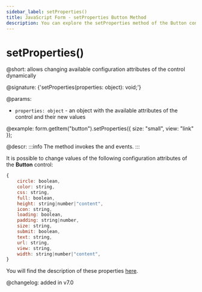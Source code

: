 ```yaml
---
sidebar_label: setProperties()
title: JavaScript Form - setProperties Button Method 
description: You can explore the setProperties method of the Button control of Form in the documentation of the DHTMLX JavaScript UI library. Browse developer guides and API reference, try out code examples and live demos, and download a free 30-day evaluation version of DHTMLX Suite.
---
```


# setProperties()

@short: allows changing available configuration attributes of the control dynamically

@signature: {'setProperties(properties: object): void;'}

@params:
- `properties: object` - an object with the available attributes of the control and their new values

@example:
form.getItem("button").setProperties({
    size: "small", 
    view: "link"
});
 
@descr:
:::info
The method invokes the [](form/api/button/button_afterchangeproperties_event.md) and [](form/api/button/button_beforechangeproperties_event.md) events.
:::

It is possible to change values of the following configuration attributes of the **Button** control:

~~~js
{
    circle: boolean,
    color: string,
    css: string,
    full: boolean,
    height: string|number|"content",
    icon: string,
    loading: boolean,
    padding: string|number,
    size: string,
    submit: boolean,
    text: string,
    url: string,
    view: string,
    width: string|number|"content",
}
~~~

You will find the description of these properties [here](form/api/button/api_button_properties.md).

@changelog: added in v7.0

